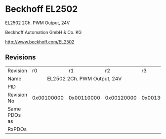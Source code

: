 # Beckhoff EL2502

EL2502 2Ch. PWM Output, 24V

Beckhoff Automation GmbH & Co. KG

http://www.beckhoff.com/EL2502

## Revisions
<table>
<tr >
<td>Revision</td>
<td>r0</td>
<td>r1</td>
<td>r2</td>
<td>r3</td>
<td>r4</td>
<td>r5</td>
<td>r6</td>
<td>r7</td>
<td>r8</td>
<td>r9</td>
<td>r10</td>
</tr>
<tr >
<td>Name</td>
<td colspan=3 align="center">EL2502 2Ch. PWM Output, 24V</td>
<td colspan=8 align="center">EL2502 2Ch. PWM output, 24V</td>
</tr>
<tr >
<td>PID</td>
<td colspan=11 align="center">0x09c63052</td>
</tr>
<tr >
<td>Revision No</td>
<td>0x00100000</td>
<td>0x00110000</td>
<td>0x00120000</td>
<td>0x00130000</td>
<td>0x00140000</td>
<td>0x00150000</td>
<td>0x00160000</td>
<td>0x00170000</td>
<td>0x00180000</td>
<td>0x00190000</td>
<td>0x001a0000</td>
</tr>
<tr >
<td>Same PDOs as</td>
<td colspan=5 align="center"></td>
<td colspan=3 align="center"><a href="EJ2502">EJ2502 r7</a></td>
<td></td>
<td colspan=2 align="center"><a href="EJ2502">EJ2502 r8</a><br/><a href="EL2502-0005">EL2502-0005 r0</a></td>
</tr>
<tr >
<td>RxPDOs</td>
<td colspan=11 align="left"></td>
</tr>
</table>
